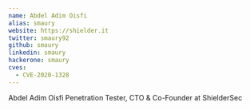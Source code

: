 ```yaml
---
name: Abdel Adim Oisfi
alias: smaury
website: https://shielder.it
twitter: smaury92
github: smaury
linkedin: smaury
hackerone: smaury
cves:
  - CVE-2020-1328
---
```

Abdel Adim Oisfi Penetration Tester, CTO & Co-Founder at ShielderSec